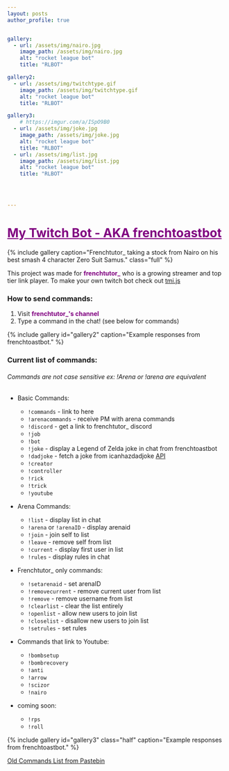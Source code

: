 ```yaml
---
layout: posts
author_profile: true


gallery:
  - url: /assets/img/nairo.jpg 
    image_path: /assets/img/nairo.jpg
    alt: "rocket league bot"
    title: "RLBOT"

gallery2:
  - url: /assets/img/twitchtype.gif 
    image_path: /assets/img/twitchtype.gif
    alt: "rocket league bot"
    title: "RLBOT"

gallery3:
    # https://imgur.com/a/ISpO9B0
  - url: /assets/img/joke.jpg 
    image_path: /assets/img/joke.jpg
    alt: "rocket league bot"
    title: "RLBOT"
  - url: /assets/img/list.jpg 
    image_path: /assets/img/list.jpg 
    alt: "rocket league bot"
    title: "RLBOT"  



  
---
```


# <a style="color: purple" href ="https://twitch.tv/frenchtutor_"> My Twitch Bot - AKA frenchtoastbot </a> 

{% include gallery caption="Frenchtutor_ taking a stock from Nairo on his best smash 4 character Zero Suit Samus." class="full" %}  

This project was made for **<a style="color: purple; text-decoration:none" href ="https://twitch.tv/frenchtutor_"> frenchtutor_</a>** who is a growing streamer and top tier link player. To make your own twitch bot check out [tmi.js][1]

### How to send commands:
1. Visit **<a style="color: purple; text-decoration:none" href ="https://twitch.tv/frenchtutor_"> frenchtutor_'s channel </a>**
2. Type a command in the chat! (see below for commands)

{% include gallery id="gallery2" caption="Example responses from frenchtoastbot." %}


### Current list of commands:  
###### Commands are not case sensitive ex: !Arena or !arena are equivalent
 
* Basic Commands:
    * `!commands` - link to here
    * `!arenacommands` - receive PM with arena commands
    * `!discord` - get a link to frenchtutor_ discord
    * `!job` 
    * `!bot`
    * `!joke` - display a Legend of Zelda joke in chat from frenchtoastbot
    * `!dadjoke` - fetch a joke from icanhazdadjoke [API](https://icanhazdadjoke.com/)
    * `!creator`
    * `!controller`
    * `!rick`
    * `!trick`
    * `!youtube`

* Arena Commands:
    * `!list` - display list in chat
    * `!arena` or `!arenaID` - display arenaid
    * `!join` - join self to list
    * `!leave` - remove self from list
    * `!current` - display first user in list
    * `!rules` - display rules in chat
* Frenchtutor_ only commands:
    * `!setarenaid` <arenaid> - set arenaID
    * `!removecurrent` - remove current user from list
    * `!remove` <username> - remove username from list
    * `!clearlist` - clear the list entirely
    * `!openlist` - allow new users to join list
    * `!closelist` - disallow new users to join list
    * `!setrules`  - set rules
 
* Commands that link to Youtube:
    * `!bombsetup`
    * `!bombrecovery`
    * `!anti`
    * `!arrow`
    * `!scizor`
    * `!nairo`
 
* coming soon:
    * `!rps`
    * `!roll`


{% include gallery id="gallery3" class="half" caption="Example responses from frenchtoastbot." %}

[1]: <https://docs.tmijs.org/>

[Old Commands List from Pastebin](https://pastebin.com/dbZbbP9m)